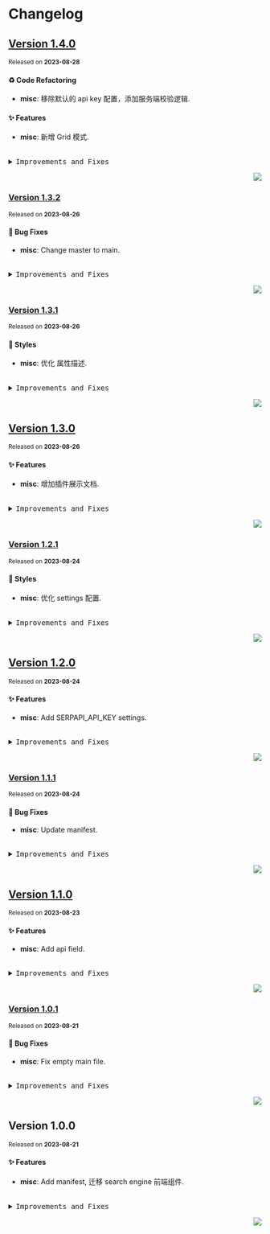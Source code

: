 <a name="readme-top"></a>

# Changelog

## [Version&nbsp;1.4.0](https://github.com/lobehub/chat-plugin-search-engine/compare/v1.3.2...v1.4.0)

<sup>Released on **2023-08-28**</sup>

#### ♻ Code Refactoring

- **misc**: 移除默认的 api key 配置，添加服务端校验逻辑.

#### ✨ Features

- **misc**: 新增 Grid 模式.

<br/>

<details>
<summary><kbd>Improvements and Fixes</kbd></summary>

#### Code refactoring

- **misc**: 移除默认的 api key 配置，添加服务端校验逻辑 ([7713115](https://github.com/lobehub/chat-plugin-search-engine/commit/7713115))

#### What's improved

- **misc**: 新增 Grid 模式 ([dd5e8a2](https://github.com/lobehub/chat-plugin-search-engine/commit/dd5e8a2))

</details>

<div align="right">

[![](https://img.shields.io/badge/-BACK_TO_TOP-151515?style=flat-square)](#readme-top)

</div>

### [Version&nbsp;1.3.2](https://github.com/lobehub/chat-plugin-search-engine/compare/v1.3.1...v1.3.2)

<sup>Released on **2023-08-26**</sup>

#### 🐛 Bug Fixes

- **misc**: Change master to main.

<br/>

<details>
<summary><kbd>Improvements and Fixes</kbd></summary>

#### What's fixed

- **misc**: Change master to main ([c94a3c2](https://github.com/lobehub/chat-plugin-search-engine/commit/c94a3c2))

</details>

<div align="right">

[![](https://img.shields.io/badge/-BACK_TO_TOP-151515?style=flat-square)](#readme-top)

</div>

### [Version&nbsp;1.3.1](https://github.com/lobehub/chat-plugin-search-engine/compare/v1.3.0...v1.3.1)

<sup>Released on **2023-08-26**</sup>

#### 💄 Styles

- **misc**: 优化 属性描述.

<br/>

<details>
<summary><kbd>Improvements and Fixes</kbd></summary>

#### Styles

- **misc**: 优化 属性描述 ([736bea6](https://github.com/lobehub/chat-plugin-search-engine/commit/736bea6))

</details>

<div align="right">

[![](https://img.shields.io/badge/-BACK_TO_TOP-151515?style=flat-square)](#readme-top)

</div>

## [Version&nbsp;1.3.0](https://github.com/lobehub/chat-plugin-search-engine/compare/v1.2.1...v1.3.0)

<sup>Released on **2023-08-26**</sup>

#### ✨ Features

- **misc**: 增加插件展示文档.

<br/>

<details>
<summary><kbd>Improvements and Fixes</kbd></summary>

#### What's improved

- **misc**: 增加插件展示文档 ([957418f](https://github.com/lobehub/chat-plugin-search-engine/commit/957418f))

</details>

<div align="right">

[![](https://img.shields.io/badge/-BACK_TO_TOP-151515?style=flat-square)](#readme-top)

</div>

### [Version&nbsp;1.2.1](https://github.com/lobehub/chat-plugin-search-engine/compare/v1.2.0...v1.2.1)

<sup>Released on **2023-08-24**</sup>

#### 💄 Styles

- **misc**: 优化 settings 配置.

<br/>

<details>
<summary><kbd>Improvements and Fixes</kbd></summary>

#### Styles

- **misc**: 优化 settings 配置 ([fece5ec](https://github.com/lobehub/chat-plugin-search-engine/commit/fece5ec))

</details>

<div align="right">

[![](https://img.shields.io/badge/-BACK_TO_TOP-151515?style=flat-square)](#readme-top)

</div>

## [Version&nbsp;1.2.0](https://github.com/lobehub/chat-plugin-search-engine/compare/v1.1.1...v1.2.0)

<sup>Released on **2023-08-24**</sup>

#### ✨ Features

- **misc**: Add SERPAPI_API_KEY settings.

<br/>

<details>
<summary><kbd>Improvements and Fixes</kbd></summary>

#### What's improved

- **misc**: Add SERPAPI_API_KEY settings ([eade49c](https://github.com/lobehub/chat-plugin-search-engine/commit/eade49c))

</details>

<div align="right">

[![](https://img.shields.io/badge/-BACK_TO_TOP-151515?style=flat-square)](#readme-top)

</div>

### [Version&nbsp;1.1.1](https://github.com/lobehub/chat-plugin-search-engine/compare/v1.1.0...v1.1.1)

<sup>Released on **2023-08-24**</sup>

#### 🐛 Bug Fixes

- **misc**: Update manifest.

<br/>

<details>
<summary><kbd>Improvements and Fixes</kbd></summary>

#### What's fixed

- **misc**: Update manifest ([39a1fba](https://github.com/lobehub/chat-plugin-search-engine/commit/39a1fba))

</details>

<div align="right">

[![](https://img.shields.io/badge/-BACK_TO_TOP-151515?style=flat-square)](#readme-top)

</div>

## [Version&nbsp;1.1.0](https://github.com/lobehub/chat-plugin-search-engine/compare/v1.0.1...v1.1.0)

<sup>Released on **2023-08-23**</sup>

#### ✨ Features

- **misc**: Add api field.

<br/>

<details>
<summary><kbd>Improvements and Fixes</kbd></summary>

#### What's improved

- **misc**: Add api field ([06b5649](https://github.com/lobehub/chat-plugin-search-engine/commit/06b5649))

</details>

<div align="right">

[![](https://img.shields.io/badge/-BACK_TO_TOP-151515?style=flat-square)](#readme-top)

</div>

### [Version&nbsp;1.0.1](https://github.com/lobehub/chat-plugin-search-engine/compare/v1.0.0...v1.0.1)

<sup>Released on **2023-08-21**</sup>

#### 🐛 Bug Fixes

- **misc**: Fix empty main file.

<br/>

<details>
<summary><kbd>Improvements and Fixes</kbd></summary>

#### What's fixed

- **misc**: Fix empty main file ([dc4f5b8](https://github.com/lobehub/chat-plugin-search-engine/commit/dc4f5b8))

</details>

<div align="right">

[![](https://img.shields.io/badge/-BACK_TO_TOP-151515?style=flat-square)](#readme-top)

</div>

## Version&nbsp;1.0.0

<sup>Released on **2023-08-21**</sup>

#### ✨ Features

- **misc**: Add manifest, 迁移 search engine 前端组件.

<br/>

<details>
<summary><kbd>Improvements and Fixes</kbd></summary>

#### What's improved

- **misc**: Add manifest ([3d9ca74](https://github.com/lobehub/chat-plugin-search-engine/commit/3d9ca74))
- **misc**: 迁移 search engine 前端组件 ([1c3af0c](https://github.com/lobehub/chat-plugin-search-engine/commit/1c3af0c))

</details>

<div align="right">

[![](https://img.shields.io/badge/-BACK_TO_TOP-151515?style=flat-square)](#readme-top)

</div>
